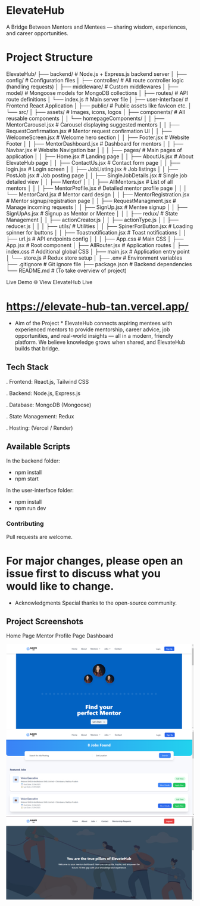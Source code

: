 # ElevateHub
A Bridge Between Mentors and Mentees — sharing wisdom, experiences, and career opportunities.

# Project Structure

ElevateHub/
├── backend/                  # Node.js + Express.js backend server
│   ├── config/                # Configuration files 
│   ├── controller/            # All route controller logic (handling requests)
│   ├── middleware/            # Custom middlewares 
│   ├── model/                 # Mongoose models for MongoDB collections
│   ├── routes/                # API route definitions
│   └── index.js               # Main server file
│
├── user-interface/            # Frontend React Application
│   ├── public/                # Public assets like favicon etc.
│   └── src/
│       ├── assets/            # Images, icons, logos
│       ├── components/        # All reusable components
│       │   └── homepageComponents/ 
│       │       ├── MentorCarousel.jsx         # Carousel displaying suggested mentors
│       │       ├── RequestConfirmation.jsx    # Mentor request confirmation UI
│       │       ├── WelcomeScreen.jsx          # Welcome hero section
│       │       ├── Footer.jsx                  # Website Footer
│       │       ├── MentorDashboard.jsx        # Dashboard for mentors
│       │       ├── Navbar.jsx                  # Website Navigation bar
│       │
│       ├── pages/             # Main pages of application
│       │   ├── Home.jsx                      # Landing page
│       │   ├── AboutUs.jsx                    # About ElevateHub page
│       │   ├── ContactUs.jsx                  # Contact form page
│       │   ├── login.jsx                      # Login screen
│       │   ├── JobListing.jsx                 # Job listings
│       │   ├── PostJob.jsx                    # Job posting page
│       │   ├── SingleJobDetails.jsx           # Single job detailed view
│       │   ├── Mentor/
│       │   │   ├── AllMentors.jsx             # List of all mentors
│       │   │   ├── MentorProfile.jsx          # Detailed mentor profile page
│       │   │   └── MentorCard.jsx             # Mentor card design
│       │   ├── MentorRegistration.jsx         # Mentor signup/registration page
│       │   ├── RequestManagment.jsx           # Manage incoming requests
│       │   ├── SignUp.jsx                     # Mentee signup
│       │   ├── SignUpAs.jsx                   # Signup as Mentor or Mentee
│       │
│       ├── redux/              # State Management
│       │   ├── actionCreator.js
│       │   ├── actionType.js
│       │   ├── reducer.js
│       │
│       ├── utils/              # Utilities
│       │   ├── SpinerForButton.jsx          # Loading spinner for buttons
│       │   ├── Toastnotification.jsx        # Toast notifications
│       │   ├── url.js                       # API endpoints config
│       │
│       ├── App.css             # Main CSS
│       ├── App.jsx             # Root component
│       ├── AllRouter.jsx       # Application routes
│       ├── index.css           # Additional global CSS
│       ├── main.jsx            # Application entry point
│       └── store.js            # Redux store setup
│
├── .env                        # Environment variables
├── .gitignore                  # Git ignore file
├── package.json                # Backend dependencies
└── README.md                   # (To take overview of project)


Live Demo
🌐 View ElevateHub Live
 # https://elevate-hub-tan.vercel.app/

 *  Aim of the Project *
ElevateHub connects aspiring mentees with experienced mentors to provide mentorship, career advice, job opportunities, and real-world insights — all in a modern, friendly platform.
We believe knowledge grows when shared, and ElevateHub builds that bridge.

## Tech Stack
. Frontend: React.js, Tailwind CSS

. Backend: Node.js, Express.js

. Database: MongoDB (Mongoose)

. State Management: Redux

. Hosting: (Vercel / Render)

## Available Scripts
In the backend folder:

* npm install
* npm start

In the user-interface folder:

* npm install
* npm run dev

### Contributing
Pull requests are welcome.
# For major changes, please open an issue first to discuss what you would like to change.

* Acknowledgments
Special thanks to the open-source community. 


## Project Screenshots
Home Page	Mentor Profile Page	Dashboard
<!-- Home Page -->
<img src="../user-interface/src/assets/images/homepage.png" width="600" />

<!-- Job Page -->
<img src="../user-interface/src/assets/images/jobpage.png" width="600" />

<!-- Mentor home Page -->
<img src="../user-interface/src/assets/images/mentorpage.png" width="600" />

